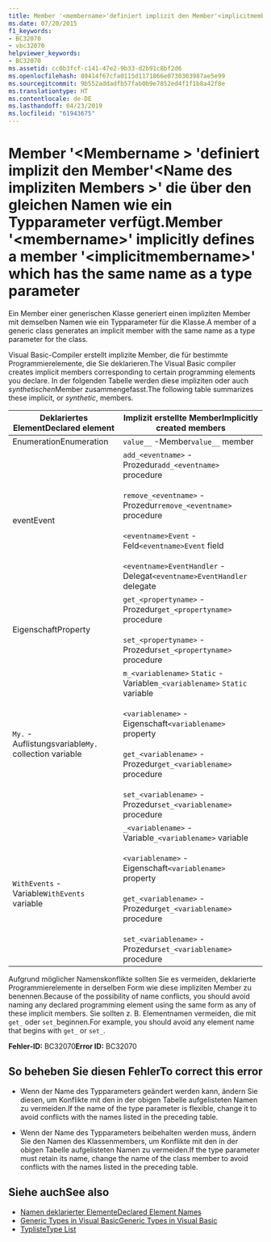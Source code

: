 ```yaml
---
title: Member '<membername>'definiert implizit den Member'<implicitmembername>'die über den gleichen Namen wie ein Typparameter verfügt.
ms.date: 07/20/2015
f1_keywords:
- BC32070
- vbc32070
helpviewer_keywords:
- BC32070
ms.assetid: cc0b3fcf-c141-47e2-9b33-d2b91c8bf2d6
ms.openlocfilehash: 80414f67cfa0115d1171866e0730303987ae5e99
ms.sourcegitcommit: 9b552addadfb57fab0b9e7852ed4f1f1b8a42f8e
ms.translationtype: HT
ms.contentlocale: de-DE
ms.lasthandoff: 04/23/2019
ms.locfileid: "61943675"
---
```

# <a name="member-membername-implicitly-defines-a-member-implicitmembername-which-has-the-same-name-as-a-type-parameter"></a><span data-ttu-id="7a5f1-102">Member '\<Membername > 'definiert implizit den Member'\<Name des impliziten Members >' die über den gleichen Namen wie ein Typparameter verfügt.</span><span class="sxs-lookup"><span data-stu-id="7a5f1-102">Member '\<membername>' implicitly defines a member '\<implicitmembername>' which has the same name as a type parameter</span></span>
<span data-ttu-id="7a5f1-103">Ein Member einer generischen Klasse generiert einen impliziten Member mit demselben Namen wie ein Typparameter für die Klasse.</span><span class="sxs-lookup"><span data-stu-id="7a5f1-103">A member of a generic class generates an implicit member with the same name as a type parameter for the class.</span></span>  
  
 <span data-ttu-id="7a5f1-104">Visual Basic-Compiler erstellt implizite Member, die für bestimmte Programmierelemente, die Sie deklarieren.</span><span class="sxs-lookup"><span data-stu-id="7a5f1-104">The Visual Basic compiler creates implicit members corresponding to certain programming elements you declare.</span></span> <span data-ttu-id="7a5f1-105">In der folgenden Tabelle werden diese impliziten oder auch *synthetischen*Member zusammengefasst.</span><span class="sxs-lookup"><span data-stu-id="7a5f1-105">The following table summarizes these implicit, or *synthetic*, members.</span></span>  
  
|<span data-ttu-id="7a5f1-106">Deklariertes Element</span><span class="sxs-lookup"><span data-stu-id="7a5f1-106">Declared element</span></span>|<span data-ttu-id="7a5f1-107">Implizit erstellte Member</span><span class="sxs-lookup"><span data-stu-id="7a5f1-107">Implicitly created members</span></span>|  
|----------------------|--------------------------------|  
|<span data-ttu-id="7a5f1-108">Enumeration</span><span class="sxs-lookup"><span data-stu-id="7a5f1-108">Enumeration</span></span>|<span data-ttu-id="7a5f1-109">`value__` -Member</span><span class="sxs-lookup"><span data-stu-id="7a5f1-109">`value__` member</span></span>|  
|<span data-ttu-id="7a5f1-110">event</span><span class="sxs-lookup"><span data-stu-id="7a5f1-110">Event</span></span>|<span data-ttu-id="7a5f1-111">`add_<eventname>` -Prozedur</span><span class="sxs-lookup"><span data-stu-id="7a5f1-111">`add_<eventname>` procedure</span></span><br /><br /> <span data-ttu-id="7a5f1-112">`remove_<eventname>` -Prozedur</span><span class="sxs-lookup"><span data-stu-id="7a5f1-112">`remove_<eventname>` procedure</span></span><br /><br /> <span data-ttu-id="7a5f1-113">`<eventname>Event` -Feld</span><span class="sxs-lookup"><span data-stu-id="7a5f1-113">`<eventname>Event` field</span></span><br /><br /> <span data-ttu-id="7a5f1-114">`<eventname>EventHandler` -Delegat</span><span class="sxs-lookup"><span data-stu-id="7a5f1-114">`<eventname>EventHandler` delegate</span></span>|  
|<span data-ttu-id="7a5f1-115">Eigenschaft</span><span class="sxs-lookup"><span data-stu-id="7a5f1-115">Property</span></span>|<span data-ttu-id="7a5f1-116">`get_<propertyname>` -Prozedur</span><span class="sxs-lookup"><span data-stu-id="7a5f1-116">`get_<propertyname>` procedure</span></span><br /><br /> <span data-ttu-id="7a5f1-117">`set_<propertyname>` -Prozedur</span><span class="sxs-lookup"><span data-stu-id="7a5f1-117">`set_<propertyname>` procedure</span></span>|  
|<span data-ttu-id="7a5f1-118">`My.` -Auflistungsvariable</span><span class="sxs-lookup"><span data-stu-id="7a5f1-118">`My.` collection variable</span></span>|<span data-ttu-id="7a5f1-119">`m_<variablename>` `Static` -Variable</span><span class="sxs-lookup"><span data-stu-id="7a5f1-119">`m_<variablename>` `Static` variable</span></span><br /><br /> <span data-ttu-id="7a5f1-120">`<variablename>` -Eigenschaft</span><span class="sxs-lookup"><span data-stu-id="7a5f1-120">`<variablename>` property</span></span><br /><br /> <span data-ttu-id="7a5f1-121">`get_<variablename>` -Prozedur</span><span class="sxs-lookup"><span data-stu-id="7a5f1-121">`get_<variablename>` procedure</span></span><br /><br /> <span data-ttu-id="7a5f1-122">`set_<variablename>` -Prozedur</span><span class="sxs-lookup"><span data-stu-id="7a5f1-122">`set_<variablename>` procedure</span></span>|  
|<span data-ttu-id="7a5f1-123">`WithEvents` -Variable</span><span class="sxs-lookup"><span data-stu-id="7a5f1-123">`WithEvents` variable</span></span>|<span data-ttu-id="7a5f1-124">`_<variablename>` -Variable</span><span class="sxs-lookup"><span data-stu-id="7a5f1-124">`_<variablename>` variable</span></span><br /><br /> <span data-ttu-id="7a5f1-125">`<variablename>` -Eigenschaft</span><span class="sxs-lookup"><span data-stu-id="7a5f1-125">`<variablename>` property</span></span><br /><br /> <span data-ttu-id="7a5f1-126">`get_<variablename>` -Prozedur</span><span class="sxs-lookup"><span data-stu-id="7a5f1-126">`get_<variablename>` procedure</span></span><br /><br /> <span data-ttu-id="7a5f1-127">`set_<variablename>` -Prozedur</span><span class="sxs-lookup"><span data-stu-id="7a5f1-127">`set_<variablename>` procedure</span></span>|  
  
 <span data-ttu-id="7a5f1-128">Aufgrund möglicher Namenskonflikte sollten Sie es vermeiden, deklarierte Programmierelemente in derselben Form wie diese impliziten Member zu benennen.</span><span class="sxs-lookup"><span data-stu-id="7a5f1-128">Because of the possibility of name conflicts, you should avoid naming any declared programming element using the same form as any of these implicit members.</span></span> <span data-ttu-id="7a5f1-129">Sie sollten z. B. Elementnamen vermeiden, die mit `get_` oder `set_`beginnen.</span><span class="sxs-lookup"><span data-stu-id="7a5f1-129">For example, you should avoid any element name that begins with `get_` or `set_`.</span></span>  
  
 <span data-ttu-id="7a5f1-130">**Fehler-ID:** BC32070</span><span class="sxs-lookup"><span data-stu-id="7a5f1-130">**Error ID:** BC32070</span></span>  
  
## <a name="to-correct-this-error"></a><span data-ttu-id="7a5f1-131">So beheben Sie diesen Fehler</span><span class="sxs-lookup"><span data-stu-id="7a5f1-131">To correct this error</span></span>  
  
- <span data-ttu-id="7a5f1-132">Wenn der Name des Typparameters geändert werden kann, ändern Sie diesen, um Konflikte mit den in der obigen Tabelle aufgelisteten Namen zu vermeiden.</span><span class="sxs-lookup"><span data-stu-id="7a5f1-132">If the name of the type parameter is flexible, change it to avoid conflicts with the names listed in the preceding table.</span></span>  
  
- <span data-ttu-id="7a5f1-133">Wenn der Name des Typparameters beibehalten werden muss, ändern Sie den Namen des Klassenmembers, um Konflikte mit den in der obigen Tabelle aufgelisteten Namen zu vermeiden.</span><span class="sxs-lookup"><span data-stu-id="7a5f1-133">If the type parameter must retain its name, change the name of the class member to avoid conflicts with the names listed in the preceding table.</span></span>  
  
## <a name="see-also"></a><span data-ttu-id="7a5f1-134">Siehe auch</span><span class="sxs-lookup"><span data-stu-id="7a5f1-134">See also</span></span>

- [<span data-ttu-id="7a5f1-135">Namen deklarierter Elemente</span><span class="sxs-lookup"><span data-stu-id="7a5f1-135">Declared Element Names</span></span>](../../visual-basic/programming-guide/language-features/declared-elements/declared-element-names.md)
- [<span data-ttu-id="7a5f1-136">Generic Types in Visual Basic</span><span class="sxs-lookup"><span data-stu-id="7a5f1-136">Generic Types in Visual Basic</span></span>](../../visual-basic/programming-guide/language-features/data-types/generic-types.md)
- [<span data-ttu-id="7a5f1-137">Typliste</span><span class="sxs-lookup"><span data-stu-id="7a5f1-137">Type List</span></span>](../../visual-basic/language-reference/statements/type-list.md)
